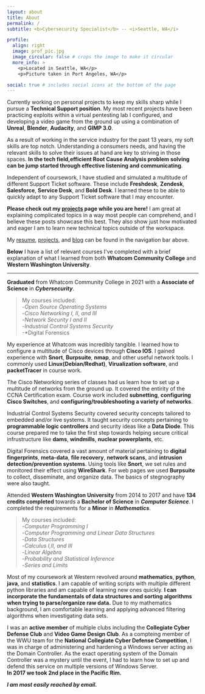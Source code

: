 ```yaml
---
layout: about
title: About
permalink: /
subtitle: <b>Cybersecurity Specialist</b> -- <i>Seattle, WA</i>

profile:
  align: right
  image: prof_pic.jpg
  image_circular: false # crops the image to make it circular
  more_info: >
    <p>Located in Seattle, WA</p>
    <p>Picture taken in Port Angeles, WA</p>

social: true # includes social icons at the bottom of the page
---
```

Currently working on personal projects to keep my skills sharp while I pursue a **Technical Support position**. My most recent projects have been practicing exploits within a virtual pentesting lab I configured, and developing a video game from the ground up using a combination of **Unreal**, **Blender**, **Audacity**, and **GIMP 3.0**.

As a result of working in the service industry for the past 13 years, my soft skills are top notch. Understanding a consumers needs, and having the relevant skills to solve their issues at hand are key to striving in those spaces. **In the tech field,efficient Root Cause Analysis problem solving can be jump started through effective listening and communicating**.

Independent of coursework, I have studied and simulated a multitude of different Support Ticket software. These include **Freshdesk**, **Zendesk**, **Salesforce**, **Service Desk**, and **Bold Desk**. I learned these to be able to quickly adapt to any Support Ticket software that I may encounter.

**Please check out my [projects](https://chazae.github.io/projects) page while you are here!** I am great at explaining complicated topics in a way most people can comprehend, and I believe these posts showcase this best. They also show just how motivated and eager I am to learn new technical topics outside of the workspace.

My [resume](https://chazae.github.io/resume), [projects](https://chazae.github.io/projects), and [blog](https://chazae.github.io/blog) can be found in the navigation bar above.

**Below** I have a list of relevant courses I've completed with a brief explanation of what I learned from both **Whatcom Community College** and **Western Washington University**.

  ---

**Graduated** from Whatcom Community College in 2021 with a **Associate of Science** in ***Cybersecurity***.

>My courses included:  
> -*Open Source Operating Systems*  
> -*Cisco Networking I, II, and III*  
> -*Network Security I and II*  
> -*Industrial Control Systems Security*  
> -*Digital Forensics

My experience at Whatcom was incredibly tangible. I learned how to configure a multitude of Cisco devices through **Cisco IOS**. I gained experience with **Snort**, **Burpsuite**, **nmap**, and other useful network tools. I commonly used **Linux(Debian/Redhat)**, **Virualization software**, and **packetTracer** in course work.

The Cisco Networking series of classes had us learn how to set up a multitude of networks from the ground up. It covered the entirity of the CCNA Certification exam. Course work included **subnetting**, **configuring Cisco Switches**, and **configuring/troubleshooting a variety of networks**. 

Industrial Control Systems Security covered security concepts tailored to embedded and/or live systems. It taught security concepts pertaining to **programmable logic controllers** and security ideas like a **Data Diode**. This course prepared me to take the first step towards helping secure critical infrustructure like **dams**, **windmills**, **nuclear powerplants**, etc.

Digital Forensics covered a vast amount of material pertaining to **digital fingerprints**, **meta-data**, **file recovery**, **network scans**, and **intrusion detection/prevention systems**. Using tools like **Snort**, we set rules and monitored their effect using **WireShark**. For web pages we used **Burpsuite** to collect, disseminate, and organize data. The basics of stegnography were also taught.  

Attended **Western Washington University** from 2014 to 2017 and have **134 credits completed** towards a **Bachelor of Science** in ***Computer Science***. I completed the requirements for a **Minor** in ***Mathematics***.

>My courses included:  
> -*Computer Programming I*  
> -*Computer Programming and Linear Data Structures*  
> -*Data Structures*  
> -*Calculus I,II, and III*  
> -*Linear Algebra*  
> -*Probability and Statistical Inference*  
> -*Series and Limits*  

Most of my coursework at Western revolved around **mathematics**, **python**, **java**, and **statistics**. I am capable of writing scripts with multiple different python libraries and am capable of learning new ones quickly. **I can incorporate the fundamentals of data structures and sorting algorithms when trying to parse/organize raw data.** Due to my mathematics background, I am comfortable learning and applying advanced filtering algorithms when investigating data sets.

I was an **active member** of multiple clubs including the **Collegiate Cyber Defense Club** and **Video Game Design Club**. As a compteing member of the WWU team for the **National Collegiate Cyber Defense Competition**, I was in charge of administering and hardening a Windows server acting as the Domain Controller. As the exact operating system of the Domain Controller was a mystery until the event, I had to learn how to set up and defend this service on multiple versions of Windows Server.  
**In 2017 we took 2nd place in the Pacific Rim.**

***I am most easily reached by email.***
